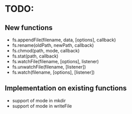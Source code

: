 # TODO:

## New functions
- fs.appendFile(filename, data, [options], callback)
- fs.rename(oldPath, newPath, callback)
- fs.chmod(path, mode, callback)
- fs.stat(path, callback)
- fs.watchFile(filename, [options], listener)
- fs.unwatchFile(filename, [listener])
- fs.watch(filename, [options], [listener])

## Implementation on existing functions
- support of mode in mkdir
- support of mode in writeFile
